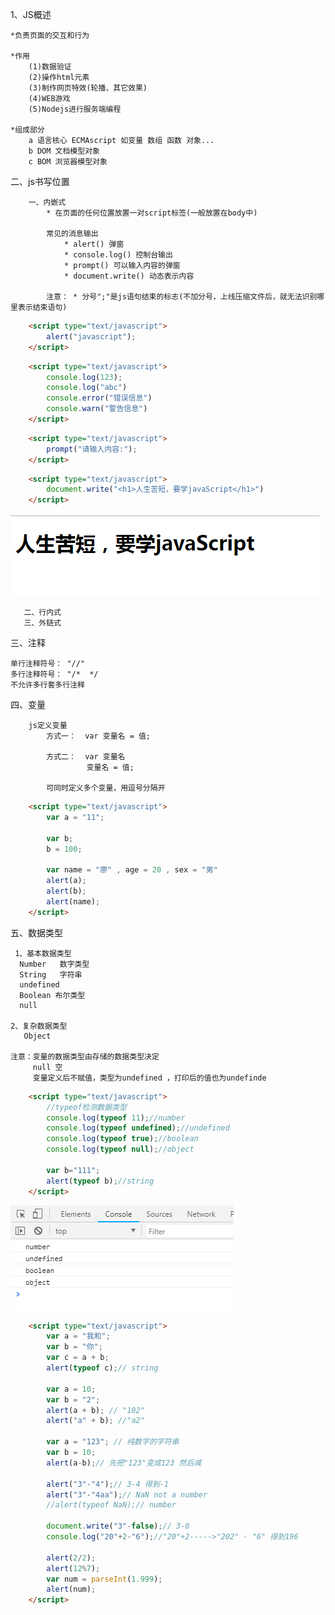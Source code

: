 1、JS概述

    *负责页面的交互和行为
    
    *作用
        (1)数据验证
        (2)操作html元素
        (3)制作网页特效(轮播、其它效果)
        (4)WEB游戏
        (5)Nodejs进行服务端编程
        
    *组成部分
        a 语言核心 ECMAscript 如变量 数组 函数 对象...
        b DOM 文档模型对象
        c BOM 浏览器模型对象
        
二、js书写位置

        一、内嵌式
            * 在页面的任何位置放置一对script标签(一般放置在body中)
            
            常见的消息输出
                * alert() 弹窗
                * console.log() 控制台输出
                * prompt() 可以输入内容的弹窗
                * document.write() 动态表示内容
                
            注意： * 分号";"是js语句结束的标志(不加分号，上线压缩文件后，就无法识别哪里表示结束语句)
```html
	<script type="text/javascript">
		alert("javascript");
	</script>
```

```html
	<script type="text/javascript">
		console.log(123);
		console.log("abc")
		console.error("错误信息")
		console.warn("警告信息")
	</script>
```

```html
	<script type="text/javascript">
		prompt("请输入内容:");
	</script>
```

```html
	<script type="text/javascript">
		document.write("<h1>人生苦短，要学javaScript</h1>")
	</script>
```
![](../picture/00.png)

       二、行内式
       三、外链式
        
三、注释

    单行注释符号： "//"
    多行注释符号： "/*  */
    不允许多行套多行注释

四、变量
        
        js定义变量
            方式一：  var 变量名 = 值;
            
            方式二：  var 变量名
                     变量名 = 值;
                     
            可同时定义多个变量，用逗号分隔开
                    
```html
	<script type="text/javascript">
		var a = "11";

		var b;
		b = 100;

		var name = "廖" , age = 20 , sex = "男" 
		alert(a);
		alert(b);
		alert(name);
	</script>
```

五、数据类型

     1、基本数据类型
      Number   数字类型
      String   字符串
      undefined 
      Boolean 布尔类型
      null
        
    2、复杂数据类型
       Object
     
    注意：变量的数据类型由存储的数据类型决定
         null 空
         变量定义后不赋值，类型为undefined ，打印后的值也为undefinde
            
```html
    <script type="text/javascript">
		//typeof检测数据类型
		console.log(typeof 11);//number
		console.log(typeof undefined);//undefined
		console.log(typeof true);//boolean
		console.log(typeof null);//object

		var b="111";
		alert(typeof b);//string 
	</script>
```

![数据类型](../picture/JS03.png)

```html
	<script type="text/javascript">
	    var a = "我和";
	    var b = "你";
	    var c = a + b;
	    alert(typeof c);// string

	    var a = 10;
	    var b = "2";
	    alert(a + b); // "102"
	    alert("a" + b); //"a2"

	    var a = "123"; // 纯数字的字符串
	    var b = 10;
	    alert(a-b);// 先把"123"变成123 然后减

	    alert("3"-"4");// 3-4 得到-1
	    alert("3"-"4aa");// NaN not a number
	    //alert(typeof NaN);// number
	    
	    document.write("3"-false);// 3-0
	    console.log("20"+2-"6");//"20"+2----->"202" - "6" 得到196
	    
	    alert(2/2);
	    alert(12%7);
	    var num = parseInt(1.999);
	    alert(num);
	</script>
```



    

        